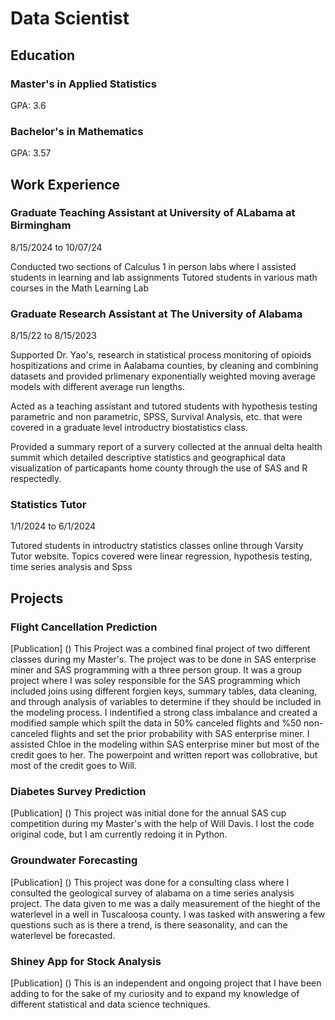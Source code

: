 # Data Scientist

## Education ##

### Master's in Applied Statistics
GPA: 3.6

### Bachelor's in Mathematics
GPA: 3.57


## Work Experience ##

### Graduate Teaching Assistant at University of ALabama at Birmingham

  8/15/2024 to 10/07/24
  
  Conducted two sections of Calculus 1 in person labs where I assisted students in learning and lab assignments
  Tutored students in various math courses in the Math Learning Lab

### Graduate Research Assistant at The University of Alabama

  8/15/22 to 8/15/2023
  
  Supported Dr. Yao's, research in statistical process monitoring of opioids hospitizations and crime in Aalabama counties, by cleaning and combining datasets and provided prlimenary exponentially weighted moving average models with different average run lengths. 
  
  Acted as a teaching assistant and tutored students with hypothesis testing parametric and non parametric, SPSS, Survival Analysis, etc. that were covered in a graduate level introductry biostatistics class.
  
  Provided a summary report of a survery collected at the annual delta health summit which detailed descriptive statistics and geographical data visualization of particapants home county through the use of SAS and R respectedly. 

  
### Statistics Tutor 

  1/1/2024 to 6/1/2024
  
  Tutored students in introductry statistics classes online through Varsity Tutor website. Topics covered were linear regression, hypothesis testing, time series     analysis and Spss



## Projects

### Flight Cancellation Prediction
[Publication] ()
  This Project was a combined final project of two different classes during my Master's. The project was to be done in SAS enterprise miner and SAS programming with a three person group. It was a group project where I was soley responsible for the SAS programming which included joins using different forgien keys, summary tables,
  data cleaning, and through analysis of variables to determine if they should be included in the modeling process. I indentified a strong class imbalance and created a modified sample which spilt the data in 50% canceled flights and %50 non-canceled flights and set the prior probability with SAS enterprise miner. I assisted Chloe in the modeling within SAS enterprise miner but most of the credit goes to her. The powerpoint and written report was collobrative, but most of the credit goes to Will. 
  
### Diabetes Survey Prediction
[Publication] ()
  This project was initial done for the annual SAS cup competition during my Master's with the help of Will Davis. I lost the code original code, but I am currently redoing it in Python. 

### Groundwater Forecasting
[Publication] ()
  This project was done for a consulting class where I consulted the geological survey of alabama on a time series analysis project. The data given to me was a daily measurement of the hieght of the waterlevel in a well in Tuscaloosa county. I was tasked with answering a few questions such as is there a trend, is there seasonality, and can the waterlevel be forecasted. 
  
### Shiney App for Stock Analysis
[Publication] ()
  This is an independent and ongoing project that I have been adding to for the sake of my curiosity and to expand my knowledge of different statistical and data science techniques. 
